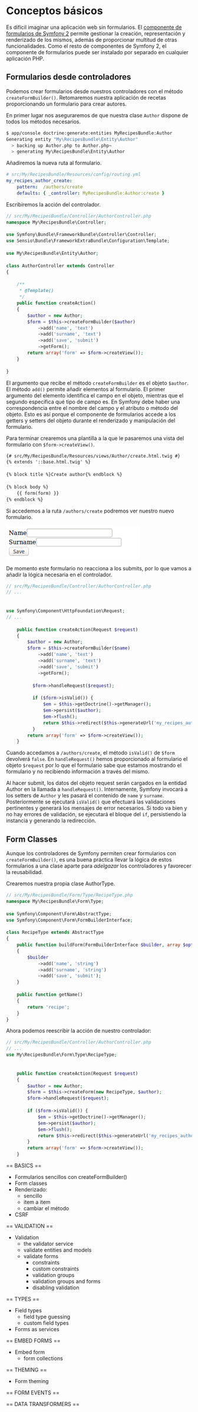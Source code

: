 # Conceptos básicos

Es difícil imaginar una aplicación web sin formularios. El [componente de formularios de Symfony 2](https://github.com/symfony/Form) permite gestionar la creación, representación y renderizado de los mismos, además de proporcionar multitud de otras funcionalidades. Como el resto de componentes de Symfony 2, el componente de formularios puede ser instalado por separado en cualquier aplicación PHP.


## Formularios desde controladores

Podemos crear formularios desde nuestros controladores con el método `createFormBuilder()`. Retomaremos nuestra aplicación de recetas proporcionando un formulario para crear autores.

En primer lugar nos aseguraremos de que nuestra clase `Author` dispone de todos los métodos necesarios.
```bash
$ app/console doctrine:generate:entities MyRecipesBundle:Author
Generating entity "My\RecipesBundle\Entity\Author"
  > backing up Author.php to Author.php~
  > generating My\RecipesBundle\Entity\Author
```

Añadiremos la nueva ruta al formulario.
```yaml
# src/My/RecipesBundle/Resources/config/routing.yml
my_recipes_author_create:
    pattern:  /authors/create
    defaults: { _controller: MyRecipesBundle:Author:create }
```

Escribiremos la acción del controlador.
```php
// src/My/RecipesBundle/Controller/AuthorController.php
namespace My\RecipesBundle\Controller;

use Symfony\Bundle\FrameworkBundle\Controller\Controller;
use Sensio\Bundle\FrameworkExtraBundle\Configuration\Template;

use My\RecipesBundle\Entity\Author;

class AuthorController extends Controller
{

    /**
     * @Template()
     */
    public function createAction()
    {
        $author = new Author;
        $form = $this->createFormBuilder($author)
            ->add('name', 'text')
            ->add('surname', 'text')
            ->add('save', 'submit')
            ->getForm();
        return array('form' => $form->createView());
    }

}
```
El argumento que recibe el método `createFormBuilder` es el objeto `$author`. El método `add()` permite añadir elementos al formulario. El primer argumento del elemento identifica el campo en el objeto, mientras que el segundo especifica qué tipo de campo es. En Symfony debe haber una correspondencia entre el nombre del campo y el atributo o método del objeto. Esto es así porque el componente de formularios accede a los getters y setters del objeto durante el renderizado y manipulación del formulario.

Para terminar crearemos una plantilla a la que le pasaremos una vista del formulario con `$form->createView()`.

```html
{# src/My/RecipesBundle/Resources/views/Author/create.html.twig #}
{% extends '::base.html.twig' %}

{% block title %}Create author{% endblock %}

{% block body %}
    {{ form(form) }}
{% endblock %}
```

Si accedemos a la ruta `/authors/create` podremos ver nuestro nuevo formulario.

![Formulario de Author](form.png "Formulario de Author")

De momento este formulario no reacciona a los submits, por lo que vamos a añadir la lógica necesaria en el controlador.


```php
// src/My/RecipesBundle/Controller/AuthorController.php
// ...


use Symfony\Component\HttpFoundation\Request;
// ...

    public function createAction(Request $request)
    {
        $author = new Author;
        $form = $this->createFormBuilder($name)
            ->add('name', 'text')
            ->add('surname', 'text')
            ->add('save', 'submit')
            ->getForm();

	      $form->handleRequest($request);

	      if ($form->isValid()) {
	          $em = $this->getDoctrine()->getManager();
	          $em->persist($author);
	          $em->flush();
	          return $this->redirect($this->generateUrl('my_recipes_author_show', array('id' => $author->getId())));
	      }
        return array('form' => $form->createView());
    }
```

Cuando accedamos a `/authors/create`, el método `isValid()` de `$form` devolverá `false`. En `handleRequest()` hemos proporcionado al formulario el objeto `$request` por lo que el formulario sabe que estamos mostrando el formulario y no recibiendo información a través del mismo.

Al hacer submit, los datos del objeto request serán cargados en la entidad Author en la llamada a `handleRequest()`. Internamente, Symfony invocará a los setters de `Author` y les pasará el contenido de `name` y `surname`. Posteriormente se ejecutará `isValid()` que efectuará las validaciones pertinentes y generará los mensajes de error necesarios. Si todo va bien y no hay errores de validación, se ejecutará el bloque del `if`, persistiendo la instancia y generando la redirección.



## Form Classes

Aunque los controladores de Symfony permiten crear formularios con `createFormBuilder()`, es una buena práctica llevar la lógica de estos formularios a una clase aparte para _adelgazar_ los controladores y favorecer la reusabilidad.

Crearemos nuestra propia clase AuthorType.

```php
// src/My/RecipesBundle/Form/Type/RecipeType.php
namespace My\RecipesBundle\Form\Type;

use Symfony\Component\Form\AbstractType;
use Symfony\Component\Form\FormBuilderInterface;

class RecipeType extends AbstractType
{
    public function buildForm(FormBuilderInterface $builder, array $options)
    {
        $builder
            ->add('name', 'string')
            ->add('surname', 'string')
            ->add('save', 'submit');
    }

    public function getName()
    {
        return 'recipe';
    }
}
```

Ahora podemos reescribir la acción de nuestro controlador:

```php
// src/My/RecipesBundle/Controller/AuthorController.php
// ...
use My\RecipesBundle\Form\Type\RecipeType;


    public function createAction(Request $request)
    {
        $author = new Author;
        $form = $this->createForm(new RecipeType, $author);
        $form->handleRequest($request);

        if ($form->isValid()) {
            $em = $this->getDoctrine()->getManager();
            $em->persist($author);
            $em->flush();
            return $this->redirect($this->generateUrl('my_recipes_author_show', array('id' => $author->getId())));
        }
        return array('form' => $form->createView());
    }


```


== BASICS ==
- Formularios sencillos con createFormBuilder()
- Form classes
- Renderizado:
  - sencillo
  - item a item
  - cambiar el método
- CSRF

== VALIDATION ==
- Validation
  - the validator service
  - validate entities and models
  - validate forms
    - constraints
    - custom constraints
    - validation groups
    - validation groups and forms
    - disabling validation

== TYPES == 
- Field types
	- field type guessing
	- custom field types
- Forms as services

== EMBED FORMS ==
- Embed form
	- form collections

== THEMING ==
- Form theming


== FORM EVENTS ==


== DATA TRANSFORMERS ==